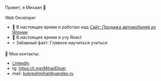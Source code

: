 Привет, я Михаил 👋<br/>  
Web Developer


- 🔭 В настоящее время я работаю над [Сайт: Продажа автомобилей из Японии](https://michelkukresh.github.io/japan_avto_rostov/)
- 🌱 В настоящее время я учу React
- ⚡ Забавный факт: Главное научиться учиться

📢 Мои контакты:
   - [Linkedin](https://www.linkedin.com/feed/?trk=404_page).
   -   tg: https://t.me/MihailDiper <br/>
   -   mail: kukreshmihal@yandex.ru <br/>
